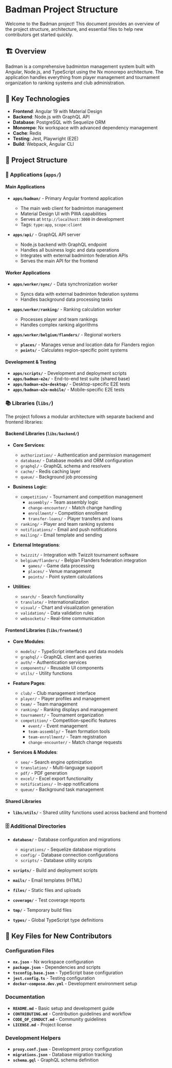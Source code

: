 # Badman Project Structure

Welcome to the Badman project! This document provides an overview of the project structure, architecture, and essential files to help new contributors get started quickly.

## 🏗️ Overview

Badman is a comprehensive badminton management system built with Angular, Node.js, and TypeScript using the Nx monorepo architecture. The application handles everything from player management and tournament organization to ranking systems and club administration.

## 🎯 Key Technologies

- **Frontend**: Angular 19 with Material Design
- **Backend**: Node.js with GraphQL API
- **Database**: PostgreSQL with Sequelize ORM
- **Monorepo**: Nx workspace with advanced dependency management
- **Cache**: Redis
- **Testing**: Jest, Playwright (E2E)
- **Build**: Webpack, Angular CLI

## 📁 Project Structure

### 🚀 Applications (`apps/`)

#### Main Applications
- **`apps/badman/`** - Primary Angular frontend application
  - The main web client for badminton management
  - Material Design UI with PWA capabilities
  - Serves at `http://localhost:3000` in development
  - Tags: `type:app`, `scope:client`

- **`apps/api/`** - GraphQL API server
  - Node.js backend with GraphQL endpoint
  - Handles all business logic and data operations
  - Integrates with external badminton federation APIs
  - Serves the main API for the frontend

#### Worker Applications
- **`apps/worker/sync/`** - Data synchronization worker
  - Syncs data with external badminton federation systems
  - Handles background data processing tasks

- **`apps/worker/ranking/`** - Ranking calculation worker
  - Processes player and team rankings
  - Handles complex ranking algorithms

- **`apps/worker/belgium/flanders/`** - Regional workers
  - **`places/`** - Manages venue and location data for Flanders region
  - **`points/`** - Calculates region-specific point systems

#### Development & Testing
- **`apps/scripts/`** - Development and deployment scripts
- **`apps/badman-e2e/`** - End-to-end test suite (shared base)
- **`apps/badman-e2e-desktop/`** - Desktop-specific E2E tests
- **`apps/badman-e2e-mobile/`** - Mobile-specific E2E tests

### 📚 Libraries (`libs/`)

The project follows a modular architecture with separate backend and frontend libraries:

#### Backend Libraries (`libs/backend/`)
- **Core Services**:
  - `authorization/` - Authentication and permission management
  - `database/` - Database models and ORM configuration
  - `graphql/` - GraphQL schema and resolvers
  - `cache/` - Redis caching layer
  - `queue/` - Background job processing

- **Business Logic**:
  - `competition/` - Tournament and competition management
    - `assembly/` - Team assembly logic
    - `change-encounter/` - Match change handling
    - `enrollment/` - Competition enrollment
    - `transfer-loans/` - Player transfers and loans
  - `ranking/` - Player and team ranking systems
  - `notifications/` - Email and push notifications
  - `mailing/` - Email template and sending

- **External Integrations**:
  - `twizzit/` - Integration with Twizzit tournament software
  - `belgium/flanders/` - Belgian Flanders federation integration
    - `games/` - Game data processing
    - `places/` - Venue management
    - `points/` - Point system calculations

- **Utilities**:
  - `search/` - Search functionality
  - `translate/` - Internationalization
  - `visual/` - Chart and visualization generation
  - `validation/` - Data validation rules
  - `websockets/` - Real-time communication

#### Frontend Libraries (`libs/frontend/`)
- **Core Modules**:
  - `models/` - TypeScript interfaces and data models
  - `graphql/` - GraphQL client and queries
  - `auth/` - Authentication services
  - `components/` - Reusable UI components
  - `utils/` - Utility functions

- **Feature Pages**:
  - `club/` - Club management interface
  - `player/` - Player profiles and management
  - `team/` - Team management
  - `ranking/` - Ranking displays and management
  - `tournament/` - Tournament organization
  - `competition/` - Competition-specific features
    - `event/` - Event management
    - `team-assembly/` - Team formation tools
    - `team-enrollment/` - Team registration
    - `change-encounter/` - Match change requests

- **Services & Modules**:
  - `seo/` - Search engine optimization
  - `translation/` - Multi-language support
  - `pdf/` - PDF generation
  - `excel/` - Excel export functionality
  - `notifications/` - In-app notifications
  - `queue/` - Background task management

#### Shared Libraries
- **`libs/utils/`** - Shared utility functions used across backend and frontend

### 🗄️ Additional Directories

- **`database/`** - Database configuration and migrations
  - `migrations/` - Sequelize database migrations
  - `config/` - Database connection configurations
  - `scripts/` - Database utility scripts

- **`scripts/`** - Build and deployment scripts
- **`mails/`** - Email templates (HTML)
- **`files/`** - Static files and uploads
- **`coverage/`** - Test coverage reports
- **`tmp/`** - Temporary build files
- **`types/`** - Global TypeScript type definitions


## 📖 Key Files for New Contributors

### Configuration Files
- **`nx.json`** - Nx workspace configuration
- **`package.json`** - Dependencies and scripts
- **`tsconfig.base.json`** - TypeScript base configuration
- **`jest.config.ts`** - Testing configuration
- **`docker-compose.dev.yml`** - Development environment setup

### Documentation
- **`README.md`** - Basic setup and development guide
- **`CONTRIBUTING.md`** - Contribution guidelines and workflow
- **`CODE_OF_CONDUCT.md`** - Community guidelines
- **`LICENSE.md`** - Project license

### Development Helpers
- **`proxy.conf.json`** - Development proxy configuration
- **`migrations.json`** - Database migration tracking
- **`schema.gql`** - GraphQL schema definition
